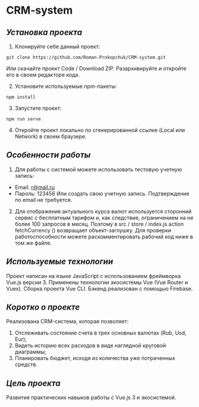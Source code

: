 # CRM-system

## _Установка проекта_
1. Клонируйте себе данный проект:
```
git clone https://github.com/Roman-Prokopchuk/CRM-system.git
```
Или скачайте проект Code / Download ZIP. Разархивируйте и откройте его в своем редакторе кода.

2. Установите используемые npm-пакеты:
```
npm install
```
3. Запустите проект:
```
npm run serve
```
4. Откройте проект локально по сгенерированной ссылке (Local или Network) в своем браузере.

## _Особенности работы_
1. Для работы с системой можете использовать тестовую учетную запись:
 - Email: r@mail.ru
 - Пароль: 123456
Или создать свою учетную запись. Подтверждение по email не требуется.

2. Для отображения актуального курса валют используется сторонний сервис с бесплатным тарифом и, как следствие, ограничением на не более 100 запросов в месяц. Поэтому в src / store / index.js action fetchCurrency () возвращает объект-заглушку. Для проверки работоспособности можете раскомментировать рабочий код ниже в том же файле.

## _Используемые технологии_
Проект написан на языке JavaScript с использованием фреймворка Vue.js версии 3. Применены технологии экосистемы Vue (Vue Router и Vuex). Сборка проекта Vue CLI. Бэкенд реализован с помощью Firebase.

## _Коротко о проекте_
Реализована CRM-система, которая позволяет:
1. Отслеживать состояние счета в трех основных валютах (Rub, Usd, Eur);
2. Видеть историю всех расходов в виде наглядной круговой диаграммы;
3. Планировать бюджет, исходя из количества уже потраченных средств.

## _Цель проекта_
Развитие практических навыков работы с Vue.js 3 и экосистемой. 